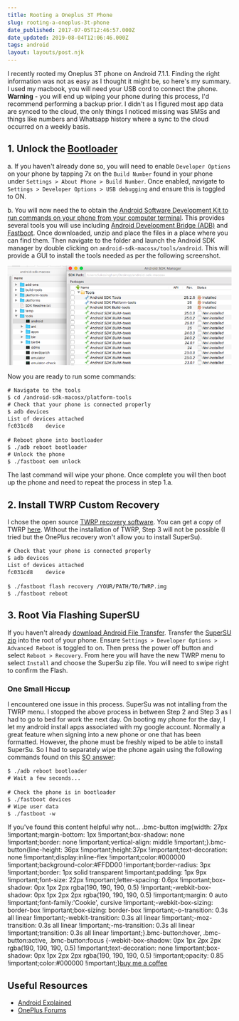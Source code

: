 ```yaml
---
title: Rooting a Oneplus 3T Phone
slug: rooting-a-oneplus-3t-phone
date_published: 2017-07-05T12:46:57.000Z
date_updated: 2019-08-04T12:06:46.000Z
tags: android
layout: layouts/post.njk
---
```


I recently rooted my Oneplus 3T phone on Android 7.1.1. Finding the right information was not as easy as I thought it might be, so here's my summary. I used my macbook, you will need your USB cord to connect the phone. **Warning** - you will end up wiping your phone during this process, I'd recommend performing a backup prior. I didn't as I figured most app data are synced to the cloud, the only things I noticed missing was SMSs and things like numbers and Whatsapp history where a sync to the cloud occurred on a weekly basis.

## 1. Unlock the [Bootloader](https://www.androidcentral.com/what-is-android-bootloader)

a. If you haven't already done so, you will need to enable `Developer Options` on your phone by tapping 7x on the `Build Number` found in your phone under `Settings > About Phone > Build Number`. Once enabled, navigate to `Settings > Developer Options > USB debugging` and ensure this is toggled to ON.

b. You will now need the to obtain the [Android Software Development Kit to run commands on your phone from your computer terminal](https://dl.google.com/android/android-sdk_r24.4.1-macosx.zip). This provides several tools you will use including [Android Development Bridge (ADB)](https://developer.android.com/studio/command-line/adb.html) and [Fastboot](https://www.androidcentral.com/android-z-what-fastboot). Once downloaded, unzip and place the files in a place where you can find them. Then navigate to the folder and launch the Android SDK manager by double clicking on `android-sdk-macosx/tools/android`. This will provide a GUI to install the tools needed as per the following screenshot.

![](/content/images/2017/07/Screen-Shot-2017-07-05-at-14-16-57.png)

Now you are ready to run some commands:

    # Navigate to the tools
    $ cd /android-sdk-macosx/platform-tools
    # Check that your phone is connected properly
    $ adb devices 
    List of devices attached
    fc031cd8	device
    
    # Reboot phone into bootloader
    $ ./adb reboot bootloader
    # Unlock the phone
    $ ./fastboot oem unlock   
    

The last command will wipe your phone. Once complete you will then boot up the phone and need to repeat the process in step 1.a.

## 2. Install TWRP Custom Recovery

I chose the open source [TWRP recovery software](https://en.wikipedia.org/wiki/TWRP). You can get a copy of TWRP [here](http://techerrata.com/browse/twrp2/bacon). Without the installation of TWRP, Step 3 will not be possible (I tried but the OnePlus recovery won't allow you to install SuperSu).

    # Check that your phone is connected properly
    $ adb devices 
    List of devices attached
    fc031cd8	device
    
    $ ./fastboot flash recovery /YOUR/PATH/TO/TWRP.img
    $ ./fastboot reboot
    

## 3. Root Via Flashing SuperSU

If you haven't already [download Android File Transfer](https://www.android.com/filetransfer/). Transfer the [SuperSU zip](https://download.chainfire.eu/696/SuperSU/UPDATE-SuperSU-v2.46.zip) into the root of your phone. Ensure `Settings > Developer Options > Advanced Reboot` is toggled to on. Then press the power off button and select `Reboot > Recovery`. From here you will have the new TWRP menu to select `Install` and choose the SuperSu zip file. You will need to swipe right to confirm the Flash.

### One Small Hiccup

I encountered one issue in this process. SuperSu was not intalling from the TWRP menu. I stopped the above process in between Step 2 and Step 3 as I had to go to bed for work the next day. On booting my phone for the day, I let my android install apps associated with my google account. Normally a great feature when signing into a new phone or one that has been formatted. However, the phone must be freshly wiped to be able to install SuperSu. So I had to separately wipe the phone again using the following commands found on this [SO answer](https://stackoverflow.com/a/39357553/3691003):

    $ ./adb reboot bootloader
    # Wait a few seconds...
    
    # Check the phone is in bootloader
    $ ./fastboot devices
    # Wipe user data
    $ ./fastboot -w
    

If you've found this content helpful why not...
.bmc-button img{width: 27px !important;margin-bottom: 1px !important;box-shadow: none !important;border: none !important;vertical-align: middle !important;}.bmc-button{line-height: 36px !important;height:37px !important;text-decoration: none !important;display:inline-flex !important;color:#000000 !important;background-color:#FFDD00 !important;border-radius: 3px !important;border: 1px solid transparent !important;padding: 1px 9px !important;font-size: 22px !important;letter-spacing: 0.6px !important;box-shadow: 0px 1px 2px rgba(190, 190, 190, 0.5) !important;-webkit-box-shadow: 0px 1px 2px 2px rgba(190, 190, 190, 0.5) !important;margin: 0 auto !important;font-family:'Cookie', cursive !important;-webkit-box-sizing: border-box !important;box-sizing: border-box !important;-o-transition: 0.3s all linear !important;-webkit-transition: 0.3s all linear !important;-moz-transition: 0.3s all linear !important;-ms-transition: 0.3s all linear !important;transition: 0.3s all linear !important;}.bmc-button:hover, .bmc-button:active, .bmc-button:focus {-webkit-box-shadow: 0px 1px 2px 2px rgba(190, 190, 190, 0.5) !important;text-decoration: none !important;box-shadow: 0px 1px 2px 2px rgba(190, 190, 190, 0.5) !important;opacity: 0.85 !important;color:#000000 !important;}[buy me a coffee](https://www.buymeacoffee.com/6uRXFwMJD)
## Useful Resources

- [Android Explained](https://www.androidexplained.com/oneplus-3t-root/)
- [OnePlus Forums](https://forums.oneplus.net/threads/guide-for-mac-how-to-unlock-bootloader-install-custom-recovery-root-macbook-pro.279125/)
